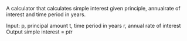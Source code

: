 A calculator that calculates simple interest given principle, annualrate of interest and time period in years.

Input:
     p, principal amount
     t, time period in years
     r, annual rate of interest
Output
     simple interest = p*t*r
